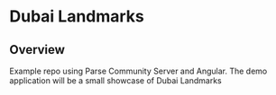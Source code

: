 # Dubai Landmarks

## Overview
Example repo using Parse Community Server and Angular. The demo application will be a small showcase  of Dubai Landmarks
